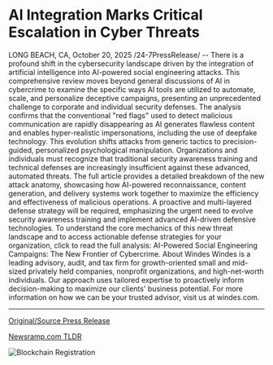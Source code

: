 # AI Integration Marks Critical Escalation in Cyber Threats

LONG BEACH, CA, October 20, 2025 /24-7PressRelease/ -- There is a profound shift in the cybersecurity landscape driven by the integration of artificial intelligence into AI-powered social engineering attacks. This comprehensive review moves beyond general discussions of AI in cybercrime to examine the specific ways AI tools are utilized to automate, scale, and personalize deceptive campaigns, presenting an unprecedented challenge to corporate and individual security defenses.  The analysis confirms that the conventional "red flags" used to detect malicious communication are rapidly disappearing as AI generates flawless content and enables hyper-realistic impersonations, including the use of deepfake technology. This evolution shifts attacks from generic tactics to precision-guided, personalized psychological manipulation. Organizations and individuals must recognize that traditional security awareness training and technical defenses are increasingly insufficient against these advanced, automated threats.  The full article provides a detailed breakdown of the new attack anatomy, showcasing how AI-powered reconnaissance, content generation, and delivery systems work together to maximize the efficiency and effectiveness of malicious operations.  A proactive and multi-layered defense strategy will be required, emphasizing the urgent need to evolve security awareness training and implement advanced AI-driven defensive technologies.  To understand the core mechanics of this new threat landscape and to access actionable defense strategies for your organization, click to read the full analysis: AI-Powered Social Engineering Campaigns: The New Frontier of Cybercrime.  About Windes  Windes is a leading advisory, audit, and tax firm for growth-oriented small and mid-sized privately held companies, nonprofit organizations, and high-net-worth individuals. Our approach uses tailored expertise to proactively inform decision-making to maximize our clients' business potential. For more information on how we can be your trusted advisor, visit us at windes.com. 

---

[Original/Source Press Release](https://www.24-7pressrelease.com/press-release/527825/ai-integration-marks-critical-escalation-in-cyber-threats)
                    

[Newsramp.com TLDR](https://newsramp.com/curated-news/ai-powered-social-engineering-the-new-cybercrime-frontier/eeb64d9a5af7505f1fa80d989857b96b) 

 

 



![Blockchain Registration](https://cdn.newsramp.app/24-7PressRelease/qrcode/2510/20/harpeEPQ.webp)